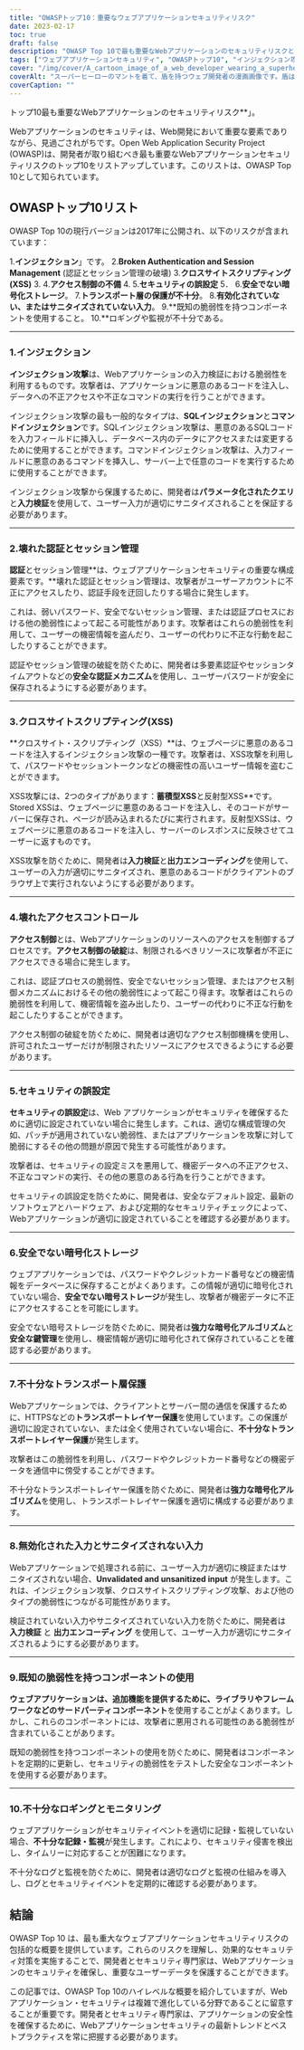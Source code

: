 ```yaml
---
title: "OWASPトップ10：重要なウェブアプリケーションセキュリティリスク"
date: 2023-02-17
toc: true
draft: false
description: "OWASP Top 10で最も重要なWebアプリケーションのセキュリティリスクとその対策について学ぶ"
tags: ["ウェブアプリケーションセキュリティ", "OWASPトップ10", "インジェクション攻撃", "オーセンティケーション", "セッション管理", "XSS攻撃", "アクセスコントロール", "セキュリティの誤設定", "暗号化ストレージ", "トランスポート層の保護", "入力バリデーション", "サードパーティコンポーネント", "ロギングとモニタリング", "ウェブ開発", "サイバーセキュリティ", "データ保護", "ソフトウェア・セキュリティ", "ITセキュリティ", "セキュリティ対策", "リスクマネジメント"]
cover: "/img/cover/A_cartoon_image_of_a_web_developer_wearing_a_superhero_cape.png"
coverAlt: "スーパーヒーローのマントを着て、盾を持つウェブ開発者の漫画画像です。盾は、画面にWebアプリケーションのインターフェイスが表示されているノートパソコンを守っています。"
coverCaption: ""
---
```

トップ10最も重要なWebアプリケーションのセキュリティリスク**」。

Webアプリケーションのセキュリティは、Web開発において重要な要素でありながら、見過ごされがちです。Open Web Application Security Project (OWASP)は、開発者が取り組むべき最も重要なWebアプリケーションセキュリティリスクのトップ10をリストアップしています。このリストは、OWASP Top 10として知られています。

## OWASPトップ10リスト

OWASP Top 10の現行バージョンは2017年に公開され、以下のリスクが含まれています：

1.**インジェクション**」です。
2.**Broken Authentication and Session Management** (認証とセッション管理の破壊)
3.**クロスサイトスクリプティング(XSS)** 3.
4.**アクセス制御の不備** 4.
5.**セキュリティの誤設定** 5．
6.**安全でない暗号化ストレージ**。
7.**トランスポート層の保護が不十分**。
8.**有効化されていない、またはサニタイズされていない入力**。
9.**既知の脆弱性を持つコンポーネントを使用すること。
10.**ロギングや監視が不十分である。

______

### 1.インジェクション

**インジェクション攻撃**は、Webアプリケーションの入力検証における脆弱性を利用するものです。攻撃者は、アプリケーションに悪意のあるコードを注入し、データへの不正アクセスや不正なコマンドの実行を行うことができます。

インジェクション攻撃の最も一般的なタイプは、**SQLインジェクション**と**コマンドインジェクション**です。SQLインジェクション攻撃は、悪意のあるSQLコードを入力フィールドに挿入し、データベース内のデータにアクセスまたは変更するために使用することができます。コマンドインジェクション攻撃は、入力フィールドに悪意のあるコマンドを挿入し、サーバー上で任意のコードを実行するために使用することができます。

インジェクション攻撃から保護するために、開発者は**パラメータ化されたクエリ**と**入力検証**を使用して、ユーザー入力が適切にサニタイズされることを保証する必要があります。

______

### 2.壊れた認証とセッション管理

**認証**とセッション管理**は、ウェブアプリケーションセキュリティの重要な構成要素です。**壊れた認証とセッション管理は、攻撃者がユーザーアカウントに不正にアクセスしたり、認証手段を迂回したりする場合に発生します。

これは、弱いパスワード、安全でないセッション管理、または認証プロセスにおける他の脆弱性によって起こる可能性があります。攻撃者はこれらの脆弱性を利用して、ユーザーの機密情報を盗んだり、ユーザーの代わりに不正な行動を起こしたりすることができます。

認証やセッション管理の破綻を防ぐために、開発者は多要素認証やセッションタイムアウトなどの**安全な認証メカニズム**を使用し、ユーザーパスワードが安全に保存されるようにする必要があります。

______

### 3.クロスサイトスクリプティング(XSS)

**クロスサイト・スクリプティング（XSS）**は、ウェブページに悪意のあるコードを注入するインジェクション攻撃の一種です。攻撃者は、XSS攻撃を利用して、パスワードやセッショントークンなどの機密性の高いユーザー情報を盗むことができます。

XSS攻撃には、2つのタイプがあります：**蓄積型XSS**と反射型XSS**です。Stored XSSは、ウェブページに悪意のあるコードを注入し、そのコードがサーバーに保存され、ページが読み込まれるたびに実行されます。反射型XSSは、ウェブページに悪意のあるコードを注入し、サーバーのレスポンスに反映させてユーザーに返すものです。

XSS攻撃を防ぐために、開発者は**入力検証**と**出力エンコーディング**を使用して、ユーザーの入力が適切にサニタイズされ、悪意のあるコードがクライアントのブラウザ上で実行されないようにする必要があります。

______

### 4.壊れたアクセスコントロール

**アクセス制御**とは、Webアプリケーションのリソースへのアクセスを制御するプロセスです。**アクセス制御の破綻**は、制限されるべきリソースに攻撃者が不正にアクセスできる場合に発生します。

これは、認証プロセスの脆弱性、安全でないセッション管理、またはアクセス制御メカニズムにおけるその他の脆弱性によって起こり得ます。攻撃者はこれらの脆弱性を利用して、機密情報を盗み出したり、ユーザーの代わりに不正な行動を起こしたりすることができます。

アクセス制御の破綻を防ぐために、開発者は適切なアクセス制御機構を使用し、許可されたユーザーだけが制限されたリソースにアクセスできるようにする必要があります。

______

### 5.セキュリティの誤設定

**セキュリティの誤設定**は、Web アプリケーションがセキュリティを確保するために適切に設定されていない場合に発生します。これは、適切な構成管理の欠如、パッチが適用されていない脆弱性、またはアプリケーションを攻撃に対して脆弱にするその他の問題が原因で発生する可能性があります。

攻撃者は、セキュリティの設定ミスを悪用して、機密データへの不正アクセス、不正なコマンドの実行、その他の悪意のある行為を行うことができます。

セキュリティの誤設定を防ぐために、開発者は、安全なデフォルト設定、最新のソフトウェアとハードウェア、および定期的なセキュリティチェックによって、Webアプリケーションが適切に設定されていることを確認する必要があります。

______

### 6.安全でない暗号化ストレージ

ウェブアプリケーションでは、パスワードやクレジットカード番号などの機密情報をデータベースに保存することがよくあります。この情報が適切に暗号化されていない場合、**安全でない暗号ストレージ**が発生し、攻撃者が機密データに不正にアクセスすることを可能にします。

安全でない暗号ストレージを防ぐために、開発者は**強力な暗号化アルゴリズム**と**安全な鍵管理**を使用し、機密情報が適切に暗号化されて保存されていることを確認する必要があります。

______

### 7.不十分なトランスポート層保護

Webアプリケーションでは、クライアントとサーバー間の通信を保護するために、HTTPSなどの**トランスポートレイヤー保護**を使用しています。この保護が適切に設定されていない、または全く使用されていない場合に、**不十分なトランスポートレイヤー保護**が発生します。

攻撃者はこの脆弱性を利用し、パスワードやクレジットカード番号などの機密データを通信中に傍受することができます。

不十分なトランスポートレイヤー保護を防ぐために、開発者は**強力な暗号化アルゴリズム**を使用し、トランスポートレイヤー保護を適切に構成する必要があります。

______

### 8.無効化された入力とサニタイズされない入力

Webアプリケーションで処理される前に、ユーザー入力が適切に検証またはサニタイズされない場合、**Unvalidated and unsanitized input** が発生します。これは、インジェクション攻撃、クロスサイトスクリプティング攻撃、および他のタイプの脆弱性につながる可能性があります。

検証されていない入力やサニタイズされていない入力を防ぐために、開発者は **入力検証** と **出力エンコーディング** を使用して、ユーザー入力が適切にサニタイズされるようにする必要があります。

______

### 9.既知の脆弱性を持つコンポーネントの使用

**ウェブアプリケーションは、追加機能を提供するために、ライブラリやフレームワークなどのサードパーティコンポーネント**を使用することがよくあります。しかし、これらのコンポーネントには、攻撃者に悪用される可能性のある脆弱性が含まれていることがあります。

既知の脆弱性を持つコンポーネントの使用を防ぐために、開発者はコンポーネントを定期的に更新し、セキュリティの脆弱性をテストした安全なコンポーネントを使用する必要があります。

______

### 10.不十分なロギングとモニタリング

ウェブアプリケーションがセキュリティイベントを適切に記録・監視していない場合、**不十分な記録・監視**が発生します。これにより、セキュリティ侵害を検出し、タイムリーに対応することが困難になります。

不十分なログと監視を防ぐために、開発者は適切なログと監視の仕組みを導入し、ログとセキュリティイベントを定期的に確認する必要があります。

## 結論

OWASP Top 10 は、最も重大なウェブアプリケーションセキュリティリスクの包括的な概要を提供しています。これらのリスクを理解し、効果的なセキュリティ対策を実施することで、開発者とセキュリティ専門家は、Webアプリケーションのセキュリティを確保し、重要なユーザーデータを保護することができます。

この記事では、OWASP Top 10のハイレベルな概要を紹介していますが、Webアプリケーション・セキュリティは複雑で進化している分野であることに留意することが重要です。開発者とセキュリティ専門家は、アプリケーションの安全性を確保するために、Webアプリケーションセキュリティの最新トレンドとベストプラクティスを常に把握する必要があります。

